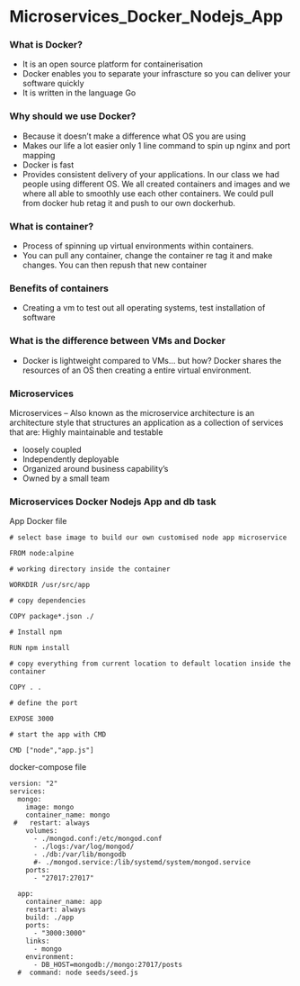 # Microservices_Docker_Nodejs_App

### What is Docker?
- It is an open source platform for containerisation
- Docker enables you to separate your infrascture so you can deliver your software quickly
- It is written in the language Go

### Why should we use Docker?
- Because it doesn’t make a difference what OS you are using
- Makes our life a lot easier only 1 line command to spin up nginx and port mapping
- Docker is fast
- Provides consistent delivery of your applications.
In our class we had people using different OS. We all created containers and images and we where all able to smoothly use each other containers. We could pull from docker hub retag it and push to our own dockerhub.

### What is container?
- Process of spinning up virtual environments within containers.
- You can pull any container, change the container re tag it and make changes. You can then repush that new container

### Benefits of containers
- Creating a vm to test out all operating systems, test installation of software

### What is the difference between VMs and Docker
- Docker is lightweight compared to VMs… but how? Docker shares the resources of an OS then creating a entire virtual environment.

### Microservices

Microservices – Also known as the microservice architecture is an architecture style that structures an application as a collection of services that are:
Highly maintainable and testable
- loosely coupled
- Independently deployable
- Organized around business capability’s
- Owned by a small team


### Microservices Docker Nodejs App and db task

App Docker file

```
# select base image to build our own customised node app microservice

FROM node:alpine

# working directory inside the container

WORKDIR /usr/src/app

# copy dependencies

COPY package*.json ./

# Install npm

RUN npm install

# copy everything from current location to default location inside the container

COPY . .

# define the port

EXPOSE 3000

# start the app with CMD

CMD ["node","app.js"]

```


docker-compose file

```
version: "2"
services:
  mongo:
    image: mongo
    container_name: mongo
 #   restart: always
    volumes:
      - ./mongod.conf:/etc/mongod.conf
      - ./logs:/var/log/mongod/
      - ./db:/var/lib/mongodb
      #- ./mongod.service:/lib/systemd/system/mongod.service
    ports:
      - "27017:27017"

  app:
    container_name: app
    restart: always
    build: ./app
    ports:
      - "3000:3000"
    links:
      - mongo
    environment:
      - DB_HOST=mongodb://mongo:27017/posts
  #  command: node seeds/seed.js  
```

